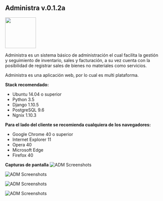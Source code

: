 ## Administra v.0.1.2a
<img src="https://github.com/LuisHCK/administracion/raw/master/Administra.gif" width="100">

Administra es un sistema básico de administración el cual facilita la gestión y seguimiento de inventario, sales y facturación, a su vez cuenta con la posibilidad de registrar sales de bienes no materiales como servicios.

Administra es una aplicación web, por lo cual es multi plataforma.

**Stack recomendado:**

 - Ubuntu 14.04 o superior 
 - Python 3.5
 - Django 1.10.5
 - PostgreSQL 9.6
 - Ngnix 1.10.3
 
**Para el lado del cliente se recomienda cualquiera de los navegadores:**
 - Google Chrome 40 o superior
 - Internet Explorer 11 
 - Opera 40
 - Microsoft Edge
 - Firefox 40

**Capturas de pantalla**
 ![ADM Screenshots](https://raw.githubusercontent.com/LuisHCK/administracion/master/screenshots/1.png)

 ![ADM Screenshots](https://raw.githubusercontent.com/LuisHCK/administracion/master/screenshots/2.png)

 ![ADM Screenshots](https://raw.githubusercontent.com/LuisHCK/administracion/master/screenshots/3.png)

 ![ADM Screenshots](https://raw.githubusercontent.com/LuisHCK/administracion/master/screenshots/4.png)
 
